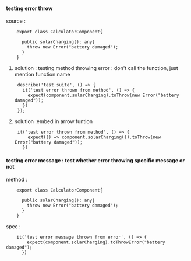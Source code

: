 #### testing error throw

source : 

        export class CalculatorComponent{

          public solarCharging(): any{
            throw new Error("battery damaged");
          }
        }

1. solution : testing method throwing error : don't call the function, just mention function name

        describe('test suite', () => {
          it('test error thrown from method', () => {
            expect(component.solarCharging).toThrow(new Error("battery damaged"));
          })
        });

2. solution  :embed in arrow funtion

        it('test error thrown from method', () => {
            expect(() => component.solarCharging()).toThrow(new Error("battery damaged"));
          })


#### testing error message : test whether error throwing specific message or not

method : 

        export class CalculatorComponent{

          public solarCharging(): any{
            throw new Error("battery damaged");
          }
        }


spec : 

        it('test error message thrown from error', () => {
            expect(component.solarCharging).toThrowError("battery damaged");
          })
